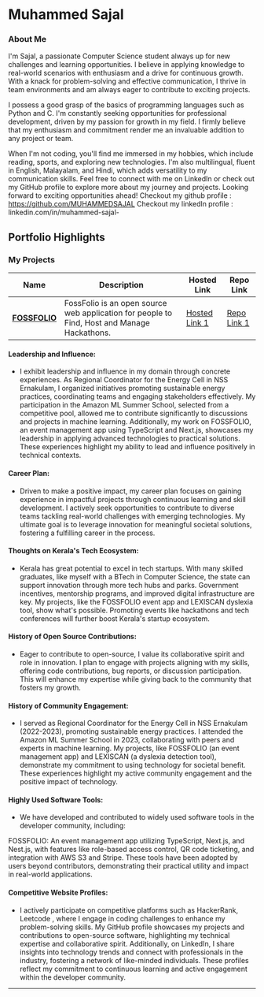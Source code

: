 # Muhammed Sajal

### About Me

I'm Sajal, a passionate Computer Science student always up for new challenges and learning opportunities. I believe in applying knowledge to real-world scenarios with enthusiasm and a drive for continuous growth. With a knack for problem-solving and effective communication, I thrive in team environments and am always eager to contribute to exciting projects.

I possess a good grasp of the basics of programming languages such as Python and C. I'm constantly seeking opportunities for professional development, driven by my passion for growth in my field. I firmly believe that my enthusiasm and commitment render me an invaluable addition to any project or team.

When I'm not coding, you'll find me immersed in my hobbies, which include reading, sports, and exploring new technologies. I'm also multilingual, fluent in English, Malayalam, and Hindi, which adds versatility to my communication skills. Feel free to connect with me on LinkedIn or check out my GitHub profile to explore more about my journey and projects. Looking forward to exciting opportunities ahead!
Checkout my github profile : https://github.com/MUHAMMEDSAJAL
Checkout my linkedln profile :  linkedin.com/in/muhammed-sajal-


## Portfolio Highlights

### My Projects

| Name                | Description                                                               | Hosted Link                              | Repo Link                                                      |
|---------------------|---------------------------------------------------------------------------|------------------------------------------|----------------------------------------------------------------|
| **[FOSSFOLIO](https://github.com/MUHAMMEDSAJAL/fossfolio)**  | FossFolio is an open source web application for people to Find, Host and Manage Hackathons.                                             | [Hosted Link 1](https://example.com)    | [Repo Link 1](https://github.com/MUHAMMEDSAJAL/fossfolio)                   |

#### Leadership and Influence:

- I exhibit leadership and influence in my domain through concrete experiences. As Regional Coordinator for the Energy Cell in NSS Ernakulam, I organized initiatives promoting sustainable energy practices, coordinating teams and engaging stakeholders effectively. My participation in the Amazon ML Summer School, selected from a competitive pool, allowed me to contribute significantly to discussions and projects in machine learning. Additionally, my work on FOSSFOLIO, an event management app using TypeScript and Next.js, showcases my leadership in applying advanced technologies to practical solutions. These experiences highlight my ability to lead and influence positively in technical contexts.

#### Career Plan:

- Driven to make a positive impact, my career plan focuses on gaining experience in impactful projects through continuous learning and skill development. I actively seek opportunities to contribute to diverse teams tackling real-world challenges with emerging technologies.  My ultimate goal is to leverage innovation for meaningful societal solutions, fostering a fulfilling career in the process.

#### Thoughts on Kerala's Tech Ecosystem:

- Kerala has great potential to excel in tech startups. With many skilled graduates, like myself with a BTech in Computer Science, the state can support innovation through more tech hubs and parks. Government incentives, mentorship programs, and improved digital infrastructure are key. My projects, like the FOSSFOLIO event app and LEXISCAN dyslexia tool, show what's possible. Promoting events like hackathons and tech conferences will further boost Kerala's startup ecosystem.

#### History of Open Source Contributions:

- Eager to contribute to open-source, I value its collaborative spirit and role in innovation. I plan to engage with projects aligning with my skills, offering code contributions, bug reports, or discussion participation. This will enhance my expertise while giving back to the community that fosters my growth.

#### History of Community Engagement:

-  I served as Regional Coordinator for the Energy Cell in NSS Ernakulam (2022-2023), promoting sustainable energy practices. I attended the Amazon ML Summer School in 2023, collaborating with peers and experts in machine learning. My projects, like FOSSFOLIO (an event management app) and LEXISCAN (a dyslexia detection tool), demonstrate my commitment to using technology for societal benefit. These experiences highlight my active community engagement and the positive impact of technology.


#### Highly Used Software Tools:

- We have developed and contributed to widely used software tools in the developer community, including:

FOSSFOLIO: An event management app utilizing TypeScript, Next.js, and Nest.js, with features like role-based access control, QR code ticketing, and integration with AWS S3 and Stripe.
These tools have been adopted by users beyond contributors, demonstrating their practical utility and impact in real-world applications.

#### Competitive Website Profiles:

- I actively participate on competitive platforms such as HackerRank, Leetcode , where I engage in coding challenges to enhance my problem-solving skills. My GitHub profile showcases my projects and contributions to open-source software, highlighting my technical expertise and collaborative spirit. Additionally, on LinkedIn, I share insights into technology trends and connect with professionals in the industry, fostering a network of like-minded individuals. These profiles reflect my commitment to continuous learning and active engagement within the developer community.











---
